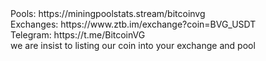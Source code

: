 <html>
Pools: https://miningpoolstats.stream/bitcoinvg</br>
Exchanges: https://www.ztb.im/exchange?coin=BVG_USDT</br>
Telegram: https://t.me/BitcoinVG</br>
we are insist to listing our coin into your exchange and pool 
</html>

